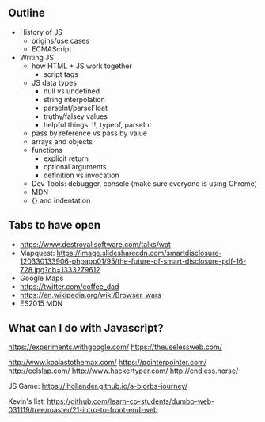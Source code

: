 ## Outline
- History of JS
  - origins/use cases
  - ECMAScript
- Writing JS
  - how HTML + JS work together
    - script tags
  - JS data types
    - null vs undefined
    - string interpolation
    - parseInt/parseFloat
    - truthy/falsey values
    - helpful things: !!, typeof, parseInt
  - pass by reference vs pass by value
  - arrays and objects
  - functions
    - explicit return
    - optional arguments
    - definition vs invocation
  - Dev Tools: debugger, console (make sure everyone is using Chrome)
  - MDN
  - {} and indentation

## Tabs to have open
- https://www.destroyallsoftware.com/talks/wat
- Mapquest: https://image.slidesharecdn.com/smartdisclosure-120330133906-phpapp01/95/the-future-of-smart-disclosure-pdf-16-728.jpg?cb=1333279612
- Google Maps
- https://twitter.com/coffee_dad
- https://en.wikipedia.org/wiki/Browser_wars
- ES2015 MDN

## What can I do with Javascript?
https://experiments.withgoogle.com/
https://theuselessweb.com/

http://www.koalastothemax.com/
https://pointerpointer.com/
http://eelslap.com/
http://www.hackertyper.com/
http://endless.horse/

JS Game:
https://ihollander.github.io/a-blorbs-journey/

Kevin's list:
https://github.com/learn-co-students/dumbo-web-031119/tree/master/21-intro-to-front-end-web